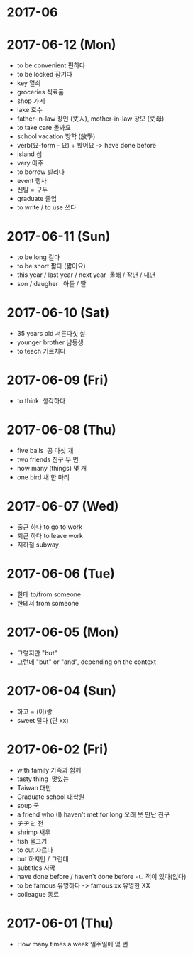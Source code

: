 # 2017-06

# 2017-06-12 (Mon)

- to be convenient 편하다
- to be locked 잠기다
- key 열쇠
- groceries 식료품
- shop 가게
- lake 호수
- father-in-law 장인 (丈人), mother-in-law 장모 (丈母)
- to take care 돌봐요
- school vacation 방학 (放學)
- verb(요-form - 요) + 봤어요 -> have done before
- island 섬
- very 아주
- to borrow 빌리다
- event 행사
- 신발 = 구두
- graduate 졸업 
- to write / to use 쓰다

# 2017-06-11 (Sun)

- to be long  길다 
- to be short 짧다 (짧아요)
- this year / last year / next year  올해 / 작년 / 내년
- son / daugher   아들 / 딸

# 2017-06-10 (Sat)

- 35 years old 서른다섯 살
- younger brother 남동생
- to teach 기르치다

# 2017-06-09 (Fri)

- to think  생각하다

# 2017-06-08 (Thu)

- five balls  공 다섯 개
- two friends 친구 두 면
- how many (things) 몇 개
- one bird 새 한 마리

# 2017-06-07 (Wed)

- 출근 하다  to go to work
- 퇴근 하다  to leave work
- 지하철  subway

# 2017-06-06 (Tue)

- 한테    to/from someone
- 한테서   from someone

# 2017-06-05 (Mon)

- 그렇지만 "but"
- 그런데 "but" or "and", depending on the context


# 2017-06-04 (Sun)

- 하고 = (이)랑
- sweet 달다 (단 xx)

# 2017-06-02 (Fri)

- with family 가족과 함께 
- tasty thing  맛있는 
- Taiwan 대만
- Graduate school 대학원
- soup 국
- a friend who (I) haven't met for long 오래 못 만난 친구
- チヂミ  전
- shrimp 새우
- fish 물고기
- to cut 자르다
- but 하지만 / 그런대
- subtitles 자막
- have done before / haven't done before -ㄴ 적이 있다(없다)
- to be famous 유명하다 -> famous xx 유명한 XX
- colleague 동료

# 2017-06-01 (Thu)

- How many times a week 일주일에 몇 번
